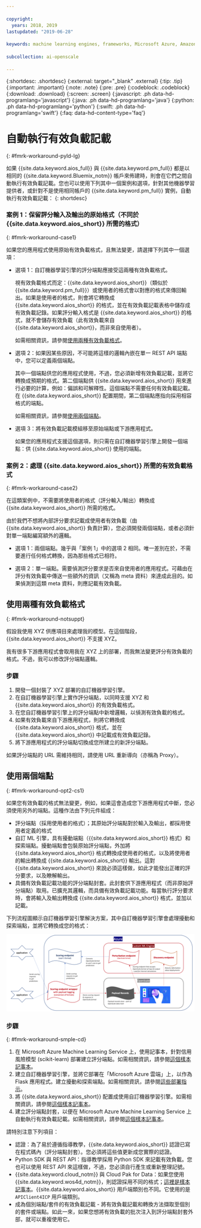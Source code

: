 ```yaml
---

copyright:
  years: 2018, 2019
lastupdated: "2019-06-28"

keywords: machine learning engines, frameworks, Microsoft Azure, Amazone SageMaker, custom ML engine 

subcollection: ai-openscale

---
```


{:shortdesc: .shortdesc}
{:external: target="_blank" .external}
{:tip: .tip}
{:important: .important}
{:note: .note}
{:pre: .pre}
{:codeblock: .codeblock}
{:download: .download}
{:screen: .screen}
{:javascript: .ph data-hd-programlang='javascript'}
{:java: .ph data-hd-programlang='java'}
{:python: .ph data-hd-programlang='python'}
{:swift: .ph data-hd-programlang='swift'}
{:faq: data-hd-content-type='faq'}

# 自動執行有效負載記載
{: #fmrk-workaround-pyld-lg}

如果 {{site.data.keyword.aios_full}} 與 {{site.data.keyword.pm_full}} 都是以相同的 {{site.data.keyword.Bluemix_notm}} 帳戶來佈建時，則會在它們之間自動執行有效負載記載。您也可以使用下列其中一個案例和選項，針對其他機器學習提供者，或針對不是使用相同帳戶的 {{site.data.keyword.pm_full}} 實例，自動執行有效負載記載：
{: shortdesc}

### 案例 1：保留評分輸入及輸出的原始格式（不同於 {{site.data.keyword.aios_short}} 所需的格式）
{: #fmrk-workaround-case1}

如果您的應用程式使用原始有效負載格式，且無法變更，請選擇下列其中一個選項：

- 選項 1：自訂機器學習引擎的評分端點應接受這兩種有效負載格式。 

   視有效負載格式而定：{{site.data.keyword.aios_short}}（類似於 {{site.data.keyword.pm_full}}）或使用者的格式會以對應的格式來傳回輸出。如果是使用者的格式，則會將它轉換成 {{site.data.keyword.aios_short}} 的格式，並在有效負載記載表格中儲存成有效負載記錄。如果評分輸入格式是 {{site.data.keyword.aios_short}} 的格式，就不會儲存有效負載（此有效負載來自 {{site.data.keyword.aios_short}}，而非來自使用者）。

   如需相關資訊，請參閱[使用兩種有效負載格式](#fmrk-workaround-notsuppt)。

- 選項 2：如果因某些原因，不可能將這樣的邏輯內嵌在單一 REST API 端點中，您可以定義兩個端點。 

   其中一個端點供您的應用程式使用，不過，您必須新增有效負載記載，並將它轉換成預期的格式。第二個端點供 {{site.data.keyword.aios_short}} 用來進行必要的計算，例如：偏誤和可解釋性。這個端點不需要任何有效負載記載。在 {{site.data.keyword.aios_short}} 配置期間，第二個端點應指向採用相容格式的端點。

   如需相關資訊，請參閱[使用兩個端點](#fmrk-workaround-opt2-cs1)。

- 選項 3：將有效負載記載模組移至原始端點或下游應用程式。 

   如果您的應用程式支援這個選項，則只需在自訂機器學習引擎上開發一個端點：供 {{site.data.keyword.aios_short}} 使用的端點。

### 案例 2：處理 {{site.data.keyword.aios_short}} 所需的有效負載格式
{: #fmrk-workaround-case2}

在這類案例中，不需要將使用者的格式（評分輸入/輸出）轉換成 {{site.data.keyword.aios_short}} 所需的格式。

由於我們不想將內部評分要求記載成使用者有效負載（由 {{site.data.keyword.aios_short}} 負責計算），您必須開發兩個端點，或者必須針對單一端點編寫額外的邏輯。

- 選項 1：兩個端點。幾乎與「案例 1」中的選項 2 相同。唯一差別在於，不需要進行任何格式轉換，因為那些格式已相符。

- 選項 2：單一端點。需要偵測評分要求是否來自使用者的應用程式。可藉由在評分有效負載中傳送一些額外的資訊（又稱為 meta 資料）來達成此目的。如果偵測到這類 meta 資料，則應記載有效負載。

## 使用兩種有效負載格式
{: #fmrk-workaround-notsuppt}

假設我使用 XYZ 供應項目來處理我的模型。在這個階段，{{site.data.keyword.aios_short}} 不支援 XYZ。

我有很多下游應用程式會取用我在 XYZ 上的部署，而我無法變更評分有效負載的格式。不過，我可以修改評分端點邏輯。

### 步驟

1. 開發一個封裝了 XYZ 部署的自訂機器學習引擎。
2. 在自訂機器學習引擎上實作評分端點，以同時支援 XYZ 和 {{site.data.keyword.aios_short}} 的有效負載格式。
3. 在您自訂機器學習引擎上的評分端點中新增邏輯，以偵測有效負載的格式。
4. 如果有效負載來自下游應用程式，則將它轉換成 {{site.data.keyword.aios_short}} 格式，並在 {{site.data.keyword.aios_short}} 中記載成有效負載記錄。
5. 將下游應用程式的評分端點切換成您所建立的新評分端點。

如果評分端點的 URL 需維持相同，請使用 URL 重新導向（亦稱為 Proxy）。

## 使用兩個端點
{: #fmrk-workaround-opt2-cs1}

如果您有效負載的格式無法變更，例如，如果這會造成您下游應用程式中斷，您必須使用另外的端點。這種作法由下列元件組成：

- 評分端點（採用使用者的格式）；其原始評分端點對於輸入及輸出，都採用使用者定義的格式
- 自訂 ML 引擎，具有擾動端點（{{site.data.keyword.aios_short}} 格式）和探索端點。擾動端點會包裝原始評分端點，外加將 {{site.data.keyword.aios_short}} 格式轉換成使用者的格式，以及將使用者的輸出轉換成 {{site.data.keyword.aios_short}} 輸出。這對 {{site.data.keyword.aios_short}} 來說必須這樣做，如此才能發出正確的評分要求，以及瞭解輸出。
- 具備有效負載記載功能的評分端點封套。此封套供下游應用程式（而非原始評分端點）取用。已擴充其邏輯，而具備有效負載記載功能。每當執行評分要求時，會將輸入及輸出轉換成 {{site.data.keyword.aios_short}} 格式，並加以記載。

下列流程圖顯示自訂機器學習引擎解決方案，其中自訂機器學習引擎會處理擾動和探索端點，並將它轉換成您的格式：

![REST API 端點規格](images/woscustommlworkflow.png)

### 步驟
{: #fmrk-workaround-smple-cd}

1. 在 Microsoft Azure Machine Learning Service 上，使用記事本，針對信用風險模型 (scikit-learn) 部署建立評分端點。如需相關資訊，請參閱[這個樣本記事本](https://github.com/pmservice/ai-openscale-tutorials/blob/master/notebooks/azure/Credit%20model%20with%20Azure%20ML%20Service%20and%20scikit-learn.ipynb)。
2. 建立自訂機器學習引擎，並將它部署在「Microsoft Azure 雲端」上，以作為 Flask 應用程式。建立擾動和探索端點。如需相關資訊，請參閱[這些部署指示](https://github.com/pmservice/ai-openscale-tutorials/tree/master/applications/custom-ml-engine-azure)。
3. 將 {{site.data.keyword.aios_short}} 配置成使用自訂機器學習引擎。如需相關資訊，請參閱[這個樣本記事本](https://github.com/pmservice/ai-openscale-tutorials/blob/master/notebooks/azure/OpenScale%20and%20Custom%20ML%20Engine%20configuration.ipynb)。
4. 建立評分端點封套，以便在 Microsoft Azure Machine Learning Service 上自動執行有效負載記載。如需相關資訊，請參閱[這個樣本記事本](https://github.com/pmservice/ai-openscale-tutorials/blob/master/notebooks/azure/Credit%20scoring%20endpoint%20wrapper%20with%20payload%20logging.ipynb)。

請特別注意下列項目：

- 認證：為了易於遵循指導教學，{{site.data.keyword.aios_short}} 認證已寫在程式碼內（評分端點封套）。您必須將這些值更新成您實際的認證。
- Python SDK 與 REST API：指導教學採用 Python SDK 來記載有效負載。您也可以使用 REST API 來這樣做，不過，您必須自行產生或重新整理記號。 
- {{site.data.keyword.cloud_notm}} 與 Cloud Pak for Data：如果您使用 {{site.data.keyword.wos4d_notm}}，則認證採用不同的格式；[這裡是樣本記事本](https://github.com/pmservice/ai-openscale-tutorials/blob/master/notebooks/Watson%20OpenScale%20and%20Watson%20ML%20Engine%20-%20ICP.ipynb)。{{site.data.keyword.aios_short}} 用戶端類別也不同。它使用的是 `APIClient4ICP` 用戶端類別。
- 成為個別端點/套件的有效負載記載 - 將有效負載記載和轉換方法擷取至個別的套件或端點。如此一來，如果您想將有效負載的批次注入到評分端點封套外部，就可以重複使用它。

